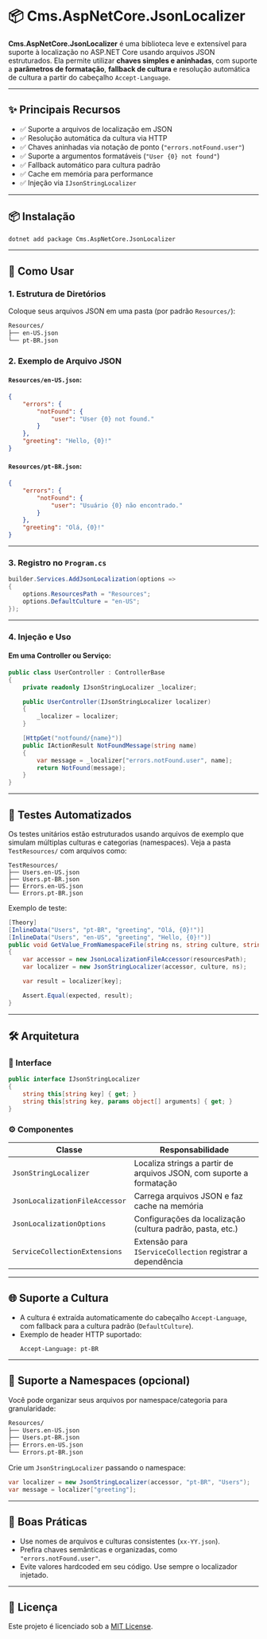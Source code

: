# 📦 Cms.AspNetCore.JsonLocalizer

**Cms.AspNetCore.JsonLocalizer** é uma biblioteca leve e extensível para suporte à localização no ASP.NET Core usando arquivos JSON estruturados. Ela permite utilizar **chaves simples e aninhadas**, com suporte a **parâmetros de formatação**, **fallback de cultura** e resolução automática de cultura a partir do cabeçalho `Accept-Language`.

---

## ✨ Principais Recursos

-   ✅ Suporte a arquivos de localização em JSON
-   ✅ Resolução automática da cultura via HTTP
-   ✅ Chaves aninhadas via notação de ponto (`"errors.notFound.user"`)
-   ✅ Suporte a argumentos formatáveis (`"User {0} not found"`)
-   ✅ Fallback automático para cultura padrão
-   ✅ Cache em memória para performance
-   ✅ Injeção via `IJsonStringLocalizer`

---

## 📦 Instalação

```bash
dotnet add package Cms.AspNetCore.JsonLocalizer
```

---

## 🚀 Como Usar

### 1. Estrutura de Diretórios

Coloque seus arquivos JSON em uma pasta (por padrão `Resources/`):

```bash
Resources/
├── en-US.json
└── pt-BR.json
```

### 2. Exemplo de Arquivo JSON

#### `Resources/en-US.json`:

```json
{
    "errors": {
        "notFound": {
            "user": "User {0} not found."
        }
    },
    "greeting": "Hello, {0}!"
}
```

#### `Resources/pt-BR.json`:

```json
{
    "errors": {
        "notFound": {
            "user": "Usuário {0} não encontrado."
        }
    },
    "greeting": "Olá, {0}!"
}
```

---

### 3. Registro no `Program.cs`

```csharp
builder.Services.AddJsonLocalization(options =>
{
    options.ResourcesPath = "Resources";
    options.DefaultCulture = "en-US";
});
```

---

### 4. Injeção e Uso

#### Em uma Controller ou Serviço:

```csharp
public class UserController : ControllerBase
{
    private readonly IJsonStringLocalizer _localizer;

    public UserController(IJsonStringLocalizer localizer)
    {
        _localizer = localizer;
    }

    [HttpGet("notfound/{name}")]
    public IActionResult NotFoundMessage(string name)
    {
        var message = _localizer["errors.notFound.user", name];
        return NotFound(message);
    }
}
```

---

## 🧪 Testes Automatizados

Os testes unitários estão estruturados usando arquivos de exemplo que simulam múltiplas culturas e categorias (namespaces). Veja a pasta `TestResources/` com arquivos como:

```
TestResources/
├── Users.en-US.json
├── Users.pt-BR.json
├── Errors.en-US.json
└── Errors.pt-BR.json
```

Exemplo de teste:

```csharp
[Theory]
[InlineData("Users", "pt-BR", "greeting", "Olá, {0}!")]
[InlineData("Users", "en-US", "greeting", "Hello, {0}!")]
public void GetValue_FromNamespaceFile(string ns, string culture, string key, string expected)
{
    var accessor = new JsonLocalizationFileAccessor(resourcesPath);
    var localizer = new JsonStringLocalizer(accessor, culture, ns);

    var result = localizer[key];

    Assert.Equal(expected, result);
}
```

---

## 🛠 Arquitetura

### 🔑 Interface

```csharp
public interface IJsonStringLocalizer
{
    string this[string key] { get; }
    string this[string key, params object[] arguments] { get; }
}
```

### ⚙️ Componentes

| Classe                         | Responsabilidade                                                     |
| ------------------------------ | -------------------------------------------------------------------- |
| `JsonStringLocalizer`          | Localiza strings a partir de arquivos JSON, com suporte a formatação |
| `JsonLocalizationFileAccessor` | Carrega arquivos JSON e faz cache na memória                         |
| `JsonLocalizationOptions`      | Configurações da localização (cultura padrão, pasta, etc.)           |
| `ServiceCollectionExtensions`  | Extensão para `IServiceCollection` registrar a dependência           |

---

## 🌐 Suporte a Cultura

-   A cultura é extraída automaticamente do cabeçalho `Accept-Language`, com fallback para a cultura padrão (`DefaultCulture`).
-   Exemplo de header HTTP suportado:
    ```
    Accept-Language: pt-BR
    ```

---

## 🧩 Suporte a Namespaces (opcional)

Você pode organizar seus arquivos por namespace/categoria para granularidade:

```bash
Resources/
├── Users.en-US.json
├── Users.pt-BR.json
├── Errors.en-US.json
└── Errors.pt-BR.json
```

Crie um `JsonStringLocalizer` passando o namespace:

```csharp
var localizer = new JsonStringLocalizer(accessor, "pt-BR", "Users");
var message = localizer["greeting"];
```

---

## 🧼 Boas Práticas

-   Use nomes de arquivos e culturas consistentes (`xx-YY.json`).
-   Prefira chaves semânticas e organizadas, como `"errors.notFound.user"`.
-   Evite valores hardcoded em seu código. Use sempre o localizador injetado.

---

## 📄 Licença

Este projeto é licenciado sob a [MIT License](LICENSE).
